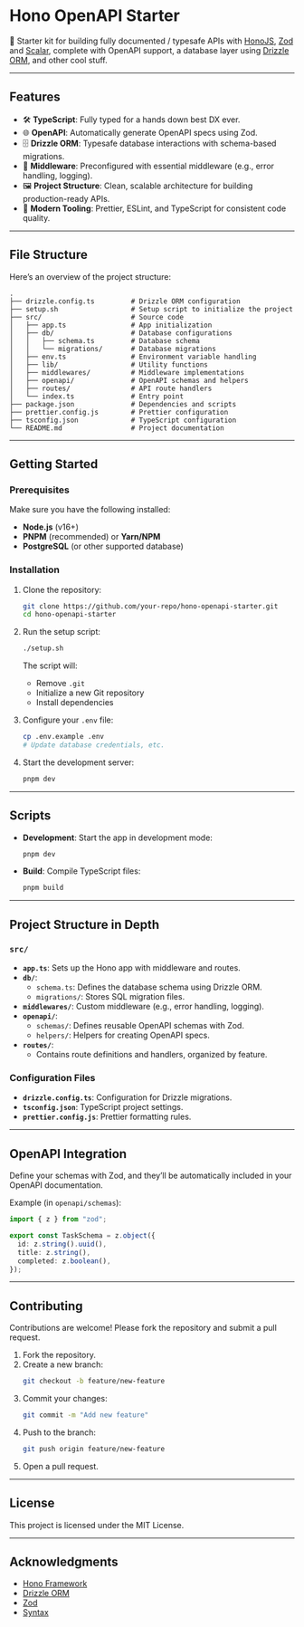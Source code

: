 # Hono OpenAPI Starter

🚀 Starter kit for building fully documented / typesafe APIs with [HonoJS](https://hono.dev/), [Zod](https://github.com/colinhacks/zod/) and [Scalar](https://github.com/ScalaR/ScalaR/), complete with OpenAPI support, a database layer using [Drizzle ORM](https://orm.drizzle.team/), and other cool stuff.

---

## Features

- 🛠 **TypeScript**: Fully typed for a hands down best DX ever.
- 🌐 **OpenAPI**: Automatically generate OpenAPI specs using Zod.
- 🗄 **Drizzle ORM**: Typesafe database interactions with schema-based migrations.
- 🔧 **Middleware**: Preconfigured with essential middleware (e.g., error handling, logging).
- 🖼 **Project Structure**: Clean, scalable architecture for building production-ready APIs.
- 🌟 **Modern Tooling**: Prettier, ESLint, and TypeScript for consistent code quality.

---

## File Structure

Here’s an overview of the project structure:

```
.
├── drizzle.config.ts         # Drizzle ORM configuration
├── setup.sh                  # Setup script to initialize the project
├── src/                      # Source code
│   ├── app.ts                # App initialization
│   ├── db/                   # Database configurations
│   │   ├── schema.ts         # Database schema
│   │   └── migrations/       # Database migrations
│   ├── env.ts                # Environment variable handling
│   ├── lib/                  # Utility functions
│   ├── middlewares/          # Middleware implementations
│   ├── openapi/              # OpenAPI schemas and helpers
│   ├── routes/               # API route handlers
│   └── index.ts              # Entry point
├── package.json              # Dependencies and scripts
├── prettier.config.js        # Prettier configuration
├── tsconfig.json             # TypeScript configuration
└── README.md                 # Project documentation
```

---

## Getting Started

### Prerequisites

Make sure you have the following installed:
- **Node.js** (v16+)
- **PNPM** (recommended) or **Yarn/NPM**
- **PostgreSQL** (or other supported database)

### Installation

1. Clone the repository:
   ```bash
   git clone https://github.com/your-repo/hono-openapi-starter.git
   cd hono-openapi-starter
   ```

2. Run the setup script:
   ```bash
   ./setup.sh
   ```
   The script will:
   - Remove `.git`
   - Initialize a new Git repository
   - Install dependencies

3. Configure your `.env` file:
   ```bash
   cp .env.example .env
   # Update database credentials, etc.
   ```

4. Start the development server:
   ```bash
   pnpm dev
   ```

---

## Scripts

- **Development**: Start the app in development mode:
  ```bash
  pnpm dev
  ```
- **Build**: Compile TypeScript files:
  ```bash
  pnpm build
  ```
---

## Project Structure in Depth

### `src/`

- **`app.ts`**: Sets up the Hono app with middleware and routes.
- **`db/`**:
  - `schema.ts`: Defines the database schema using Drizzle ORM.
  - `migrations/`: Stores SQL migration files.
- **`middlewares/`**: Custom middleware (e.g., error handling, logging).
- **`openapi/`**:
  - `schemas/`: Defines reusable OpenAPI schemas with Zod.
  - `helpers/`: Helpers for creating OpenAPI specs.
- **`routes/`**:
  - Contains route definitions and handlers, organized by feature.

### Configuration Files

- **`drizzle.config.ts`**: Configuration for Drizzle migrations.
- **`tsconfig.json`**: TypeScript project settings.
- **`prettier.config.js`**: Prettier formatting rules.

---

## OpenAPI Integration

Define your schemas with Zod, and they’ll be automatically included in your OpenAPI documentation.

Example (in `openapi/schemas`):
```typescript
import { z } from "zod";

export const TaskSchema = z.object({
  id: z.string().uuid(),
  title: z.string(),
  completed: z.boolean(),
});
```

---

## Contributing

Contributions are welcome! Please fork the repository and submit a pull request.

1. Fork the repository.
2. Create a new branch:
   ```bash
   git checkout -b feature/new-feature
   ```
3. Commit your changes:
   ```bash
   git commit -m "Add new feature"
   ```
4. Push to the branch:
   ```bash
   git push origin feature/new-feature
   ```
5. Open a pull request.

---

## License

This project is licensed under the MIT License.

---

## Acknowledgments

- [Hono Framework](https://hono.dev/)
- [Drizzle ORM](https://orm.drizzle.team/)
- [Zod](https://github.com/colinhacks/zod/)
- [Syntax](https://youtube.com/@syntaxfm/)
